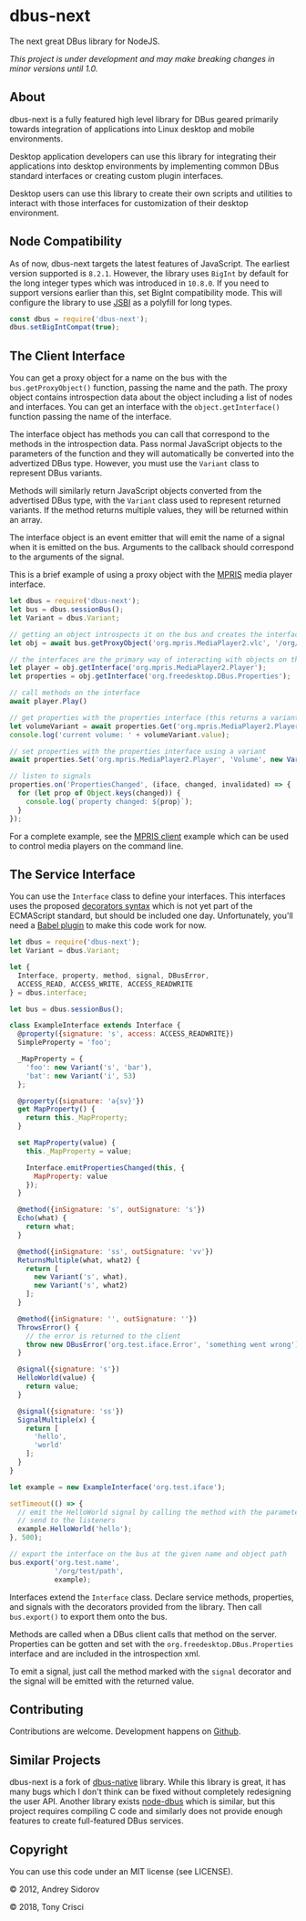 # dbus-next

The next great DBus library for NodeJS.

*This project is under development and may make breaking changes in minor versions until 1.0.*

## About

dbus-next is a fully featured high level library for DBus geared primarily towards integration of applications into Linux desktop and mobile environments.

Desktop application developers can use this library for integrating their applications into desktop environments by implementing common DBus standard interfaces or creating custom plugin interfaces.

Desktop users can use this library to create their own scripts and utilities to interact with those interfaces for customization of their desktop environment.

## Node Compatibility

As of now, dbus-next targets the latest features of JavaScript. The earliest version supported is `8.2.1`. However, the library uses `BigInt` by default for the long integer types which was introduced in `10.8.0`. If you need to support versions earlier than this, set BigInt compatibility mode. This will configure the library to use [JSBI](https://github.com/GoogleChromeLabs/jsbi) as a polyfill for long types.

```javascript
const dbus = require('dbus-next');
dbus.setBigIntCompat(true);
```

## The Client Interface

You can get a proxy object for a name on the bus with the `bus.getProxyObject()` function, passing the name and the path. The proxy object contains introspection data about the object including a list of nodes and interfaces. You can get an interface with the `object.getInterface()` function passing the name of the interface.

The interface object has methods you can call that correspond to the methods in the introspection data. Pass normal JavaScript objects to the parameters of the function and they will automatically be converted into the advertized DBus type. However, you must use the `Variant` class to represent DBus variants.

Methods will similarly return JavaScript objects converted from the advertised DBus type, with the `Variant` class used to represent returned variants. If the method returns multiple values, they will be returned within an array.

The interface object is an event emitter that will emit the name of a signal when it is emitted on the bus. Arguments to the callback should correspond to the arguments of the signal.

This is a brief example of using a proxy object with the [MPRIS](https://specifications.freedesktop.org/mpris-spec/latest/Player_Interface.html) media player interface.

```js
let dbus = require('dbus-next');
let bus = dbus.sessionBus();
let Variant = dbus.Variant;

// getting an object introspects it on the bus and creates the interfaces
let obj = await bus.getProxyObject('org.mpris.MediaPlayer2.vlc', '/org/mpris/MediaPlayer2');

// the interfaces are the primary way of interacting with objects on the bus
let player = obj.getInterface('org.mpris.MediaPlayer2.Player');
let properties = obj.getInterface('org.freedesktop.DBus.Properties');

// call methods on the interface
await player.Play()

// get properties with the properties interface (this returns a variant)
let volumeVariant = await properties.Get('org.mpris.MediaPlayer2.Player', 'Volume');
console.log('current volume: ' + volumeVariant.value);

// set properties with the properties interface using a variant
await properties.Set('org.mpris.MediaPlayer2.Player', 'Volume', new Variant('d', volumeVariant.value + 0.05));

// listen to signals
properties.on('PropertiesChanged', (iface, changed, invalidated) => {
  for (let prop of Object.keys(changed)) {
    console.log(`property changed: ${prop}`);
  }
});
```

For a complete example, see the [MPRIS client](https://github.com/acrisci/node-dbus-next/blob/master/examples/mpris.js) example which can be used to control media players on the command line.

## The Service Interface

You can use the `Interface` class to define your interfaces. This interfaces uses the proposed [decorators syntax](https://github.com/tc39/proposal-decorators) which is not yet part of the ECMAScript standard, but should be included one day. Unfortunately, you'll need a [Babel plugin](https://www.npmjs.com/package/@babel/plugin-proposal-decorators) to make this code work for now.

```js
let dbus = require('dbus-next');
let Variant = dbus.Variant;

let {
  Interface, property, method, signal, DBusError,
  ACCESS_READ, ACCESS_WRITE, ACCESS_READWRITE
} = dbus.interface;

let bus = dbus.sessionBus();

class ExampleInterface extends Interface {
  @property({signature: 's', access: ACCESS_READWRITE})
  SimpleProperty = 'foo';

  _MapProperty = {
    'foo': new Variant('s', 'bar'),
    'bat': new Variant('i', 53)
  };

  @property({signature: 'a{sv}'})
  get MapProperty() {
    return this._MapProperty;
  }

  set MapProperty(value) {
    this._MapProperty = value;

    Interface.emitPropertiesChanged(this, {
      MapProperty: value
    });
  }

  @method({inSignature: 's', outSignature: 's'})
  Echo(what) {
    return what;
  }

  @method({inSignature: 'ss', outSignature: 'vv'})
  ReturnsMultiple(what, what2) {
    return [
      new Variant('s', what),
      new Variant('s', what2)
    ];
  }

  @method({inSignature: '', outSignature: ''})
  ThrowsError() {
    // the error is returned to the client
    throw new DBusError('org.test.iface.Error', 'something went wrong');
  }

  @signal({signature: 's'})
  HelloWorld(value) {
    return value;
  }

  @signal({signature: 'ss'})
  SignalMultiple(x) {
    return [
      'hello',
      'world'
    ];
  }
}

let example = new ExampleInterface('org.test.iface');

setTimeout(() => {
  // emit the HelloWorld signal by calling the method with the parameters to
  // send to the listeners
  example.HelloWorld('hello');
}, 500);

// export the interface on the bus at the given name and object path
bus.export('org.test.name',
           '/org/test/path',
           example);
```

Interfaces extend the `Interface` class. Declare service methods, properties, and signals with the decorators provided from the library. Then call `bus.export()` to export them onto the bus.

Methods are called when a DBus client calls that method on the server. Properties can be gotten and set with the `org.freedesktop.DBus.Properties` interface and are included in the introspection xml.

To emit a signal, just call the method marked with the `signal` decorator and the signal will be emitted with the returned value.

## Contributing

Contributions are welcome. Development happens on [Github](https://github.com/acrisci/node-dbus-next).

## Similar Projects

dbus-next is a fork of [dbus-native](https://github.com/sidorares/dbus-native) library. While this library is great, it has many bugs which I don't think can be fixed without completely redesigning the user API. Another library exists [node-dbus](https://github.com/Shouqun/node-dbus) which is similar, but this project requires compiling C code and similarly does not provide enough features to create full-featured DBus services.

## Copyright

You can use this code under an MIT license (see LICENSE).

© 2012, Andrey Sidorov

© 2018, Tony Crisci
